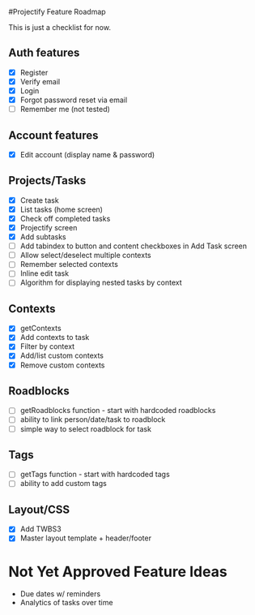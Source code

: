 #Projectify Feature Roadmap

This is just a checklist for now.

## Auth features
- [x] Register
- [x] Verify email
- [x] Login
- [x] Forgot password reset via email
- [ ] Remember me (not tested)

## Account features
- [x] Edit account (display name & password)

## Projects/Tasks
- [x] Create task
- [x] List tasks (home screen)
- [x] Check off completed tasks
- [x] Projectify screen
- [x] Add subtasks
- [ ] Add tabindex to button and content checkboxes in Add Task screen
- [ ] Allow select/deselect multiple contexts
- [ ] Remember selected contexts
- [ ] Inline edit task
- [ ] Algorithm for displaying nested tasks by context

## Contexts
- [x] getContexts
- [x] Add contexts to task
- [x] Filter by context
- [x] Add/list custom contexts
- [x] Remove custom contexts

## Roadblocks
- [ ] getRoadblocks function - start with hardcoded roadblocks
- [ ] ability to link person/date/task to roadblock
- [ ] simple way to select roadblock for task

## Tags
- [ ] getTags function - start with hardcoded tags
- [ ] ability to add custom tags

## Layout/CSS
- [x] Add TWBS3
- [x] Master layout template + header/footer

# Not Yet Approved Feature Ideas

- Due dates w/ reminders
- Analytics of tasks over time
